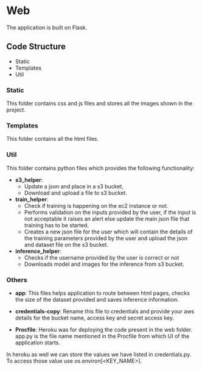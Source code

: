 # Web

The application is built on Flask.

## Code Structure

- Static
- Templates
- Util

### Static

This folder contains css and js files and stores all the images shown in the project.

### Templates

This folder contains all the html files.

### Util

This folder contains python files which provides the following functionality:

- **s3_helper**:
  - Update a json and place in a s3 bucket,
  - Download and upload a file to s3 bucket.
- **train_helper**:
  - Check if training is happening on the ec2 instance or not.
  - Performs validation on the inputs provided by the user, if the input is not acceptable it raises an alert else update the main json file that training has to be started.
  - Creates a new json file for the user which will contain the details of the training parameters provided by the user and upload the json and dataset file on the s3 bucket.
- **inference_helper**:
  - Checks if the username provided by the user is correct or not
  - Downloads model and images for the inference from s3 bucket.

### Others

- **app**: This files helps application to route between html pages, checks the size of the dataset provided and saves inference information.

- **credentials-copy**: Rename this file to credentials and provide your aws details for the bucket name, access key and secret access key.

- **Procfile**: Heroku was for deploying the code present in the web folder. app.py is the file name mentioned in the Procfile from which UI of the application starts.

In heroku as well we can store the values we have listed in credentials.py. To access those value use os.environ[<KEY_NAME>].
